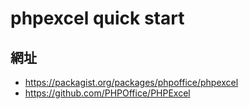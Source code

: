 
# phpexcel quick start


## 網址

* https://packagist.org/packages/phpoffice/phpexcel
* https://github.com/PHPOffice/PHPExcel
